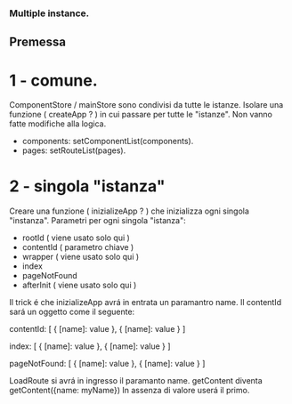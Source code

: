 ### Multiple instance.

## Premessa

# 1 - comune.
ComponentStore / mainStore sono condivisi da tutte le istanze.
Isolare una funzione ( createApp ? ) in cui passare per tutte le "istanze".
Non vanno fatte modifiche alla logica.

- components: setComponentList(components).
- pages: setRouteList(pages).


# 2 - singola "istanza"
Creare una funzione ( inizializeApp ? ) che inizializza ogni singola "instanza".
Parametri per ogni singola "istanza":
- rootId ( viene usato solo qui )
- contentId ( parametro chiave )
- wrapper ( viene usato solo qui )
- index
- pageNotFound
- afterInit ( viene usato solo qui )

Il trick é che inizializeApp avrá in entrata un paramantro name.
Il contentId sará un oggetto come il seguente:

contentId: [
    {
        [name]: value
    },
    {
        [name]: value
    }
]

index: [
    {
        [name]: value
    },
    {
        [name]: value
    }
]

pageNotFound: [
    {
        [name]: value
    },
    {
        [name]: value
    }
]

LoadRoute si avrá in ingresso il paramanto name.
getContent diventa getContent({name: myName})
In assenza di valore userá il primo.

